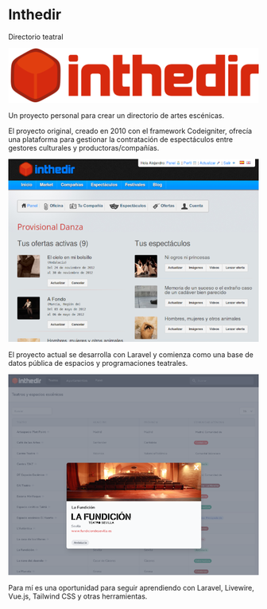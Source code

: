 # Inthedir
Directorio teatral

![Inthedir logo](images/inthedir.png)

Un proyecto personal para crear un directorio de artes escénicas.

El proyecto original, creado en 2010 con el framework Codeigniter, ofrecía una plataforma para gestionar la contratación de espectáculos entre gestores culturales y productoras/compañías.

![Inthedir en 2010](images/inthedir-2010.png)

El proyecto actual se desarrolla con Laravel y comienza como una base de datos pública de espacios y programaciones teatrales.

![Inthedir en 2010](images/inthedir-2021.png)

Para mí es una oportunidad para seguir aprendiendo con Laravel, Livewire, Vue.js, Tailwind CSS y otras herramientas.